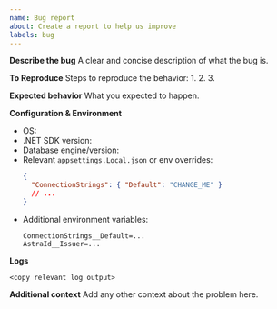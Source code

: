 ```yaml
---
name: Bug report
about: Create a report to help us improve
labels: bug
---
```


**Describe the bug**
A clear and concise description of what the bug is.

**To Reproduce**
Steps to reproduce the behavior:
1. 
2. 
3. 

**Expected behavior**
What you expected to happen.

**Configuration & Environment**
- OS: 
- .NET SDK version: 
- Database engine/version: 
- Relevant `appsettings.Local.json` or env overrides:
  ```json
  {
    "ConnectionStrings": { "Default": "CHANGE_ME" }
    // ...
  }
  ```
- Additional environment variables:
  ```
  ConnectionStrings__Default=...
  AstraId__Issuer=...
  ```

**Logs**
```
<copy relevant log output>
```

**Additional context**
Add any other context about the problem here.
